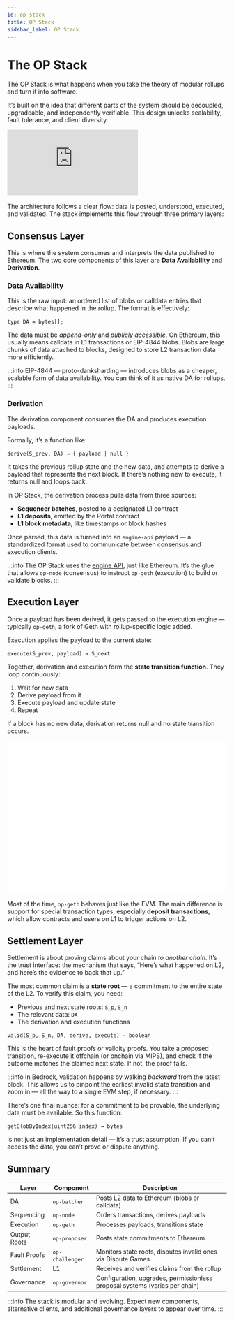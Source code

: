 ```yaml
---
id: op-stack
title: OP Stack
sidebar_label: OP Stack
---
```


# The OP Stack

The OP Stack is what happens when you take the theory of modular rollups and turn it into software.

It’s built on the idea that different parts of the system should be decoupled, upgradeable, and independently verifiable. This design unlocks scalability, fault tolerance, and client diversity.


  <div style={{
    position: 'relative',
    paddingBottom: '56.25%',
    height: 0,
    overflow: 'hidden',
    maxWidth: '100%'
  }}>
    <iframe 
      style={{
        position: 'absolute',
        top: 0,
        left: 0,
        width: '100%',
        height: '100%'
      }}
      src="https://www.youtube.com/embed/jnVjhp41pcc?si=C5wRRNW50vDASVX1"
      title="YouTube video player"
      frameborder="0"
      allow="accelerometer; autoplay; clipboard-write; encrypted-media; gyroscope; picture-in-picture; web-share"
      referrerpolicy="strict-origin-when-cross-origin"
      allowfullscreen>
    </iframe>
  </div>

The architecture follows a clear flow: data is posted, understood, executed, and validated. The stack implements this flow through three primary layers:

## Consensus Layer

This is where the system consumes and interprets the data published to Ethereum. The two core components of this layer are **Data Availability** and **Derivation**.

### Data Availability

This is the raw input: an ordered list of blobs or calldata entries that describe what happened in the rollup. The format is effectively:

```solidity
type DA = bytes[];
```

The data must be *append-only* and *publicly accessible*. On Ethereum, this usually means calldata in L1 transactions or EIP-4844 blobs. Blobs are large chunks of data attached to blocks, designed to store L2 transaction data more efficiently.

:::info
EIP-4844 — proto-danksharding — introduces blobs as a cheaper, scalable form of data availability. You can think of it as native DA for rollups.
:::

### Derivation

The derivation component consumes the DA and produces execution payloads.

Formally, it’s a function like:

```text
derive(S_prev, DA) → { payload | null }
```

It takes the previous rollup state and the new data, and attempts to derive a payload that represents the next block. If there’s nothing new to execute, it returns null and loops back.

In OP Stack, the derivation process pulls data from three sources:

- **Sequencer batches**, posted to a designated L1 contract
- **L1 deposits**, emitted by the Portal contract
- **L1 block metadata**, like timestamps or block hashes

Once parsed, this data is turned into an `engine-api` payload — a standardized format used to communicate between consensus and execution clients.

:::info
The OP Stack uses the [engine API](https://github.com/ethereum-optimism/optimism/blob/bdde878b12057ab2e8d596aa7f33fa388ccf6641/op-wheel/engine/engine.go), just like Ethereum. It’s the glue that allows `op-node` (consensus) to instruct `op-geth` (execution) to build or validate blocks.
:::

## Execution Layer

Once a payload has been derived, it gets passed to the execution engine — typically `op-geth`, a fork of Geth with rollup-specific logic added.

Execution applies the payload to the current state:

```text
execute(S_prev, payload) → S_next
```

Together, derivation and execution form the **state transition function**. They loop continuously:

1. Wait for new data  
2. Derive payload from it  
3. Execute payload and update state  
4. Repeat

If a block has no new data, derivation returns null and no state transition occurs.

![image.png](img/diagram.png)

Most of the time, `op-geth` behaves just like the EVM. The main difference is support for special transaction types, especially **deposit transactions**, which allow contracts and users on L1 to trigger actions on L2.

## Settlement Layer

Settlement is about proving claims about your chain *to another chain*. It’s the trust interface: the mechanism that says, “Here’s what happened on L2, and here’s the evidence to back that up.”

The most common claim is a **state root** — a commitment to the entire state of the L2. To verify this claim, you need:

- Previous and next state roots: `S_p`, `S_n`
- The relevant data: `DA`
- The derivation and execution functions

```text
valid(S_p, S_n, DA, derive, execute) → boolean
```

This is the heart of fault proofs or validity proofs. You take a proposed transition, re-execute it offchain (or onchain via MIPS), and check if the outcome matches the claimed next state. If not, the proof fails.

:::info
In Bedrock, validation happens by walking *backward* from the latest block. This allows us to pinpoint the earliest invalid state transition and zoom in — all the way to a single EVM step, if necessary.
:::

There’s one final nuance: for a commitment to be provable, the underlying data must be available. So this function:

```solidity
getBlobByIndex(uint256 index) → bytes
```

is not just an implementation detail — it’s a trust assumption. If you can’t access the data, you can’t prove or dispute anything.

## Summary

| Layer         | Component       | Description                                                                 |
|---------------|----------------|-----------------------------------------------------------------------------|
| DA            | `op-batcher`    | Posts L2 data to Ethereum (blobs or calldata)                              |
| Sequencing    | `op-node`       | Orders transactions, derives payloads                                      |
| Execution     | `op-geth`       | Processes payloads, transitions state                                      |
| Output Roots  | `op-proposer`   | Posts state commitments to Ethereum                                        |
| Fault Proofs  | `op-challenger` | Monitors state roots, disputes invalid ones via Dispute Games              |
| Settlement    | L1              | Receives and verifies claims from the rollup                               |
| Governance    | `op-governor`   | Configuration, upgrades, permissionless proposal systems (varies per chain) |

:::info
The stack is modular and evolving. Expect new components, alternative clients, and additional governance layers to appear over time.
:::
